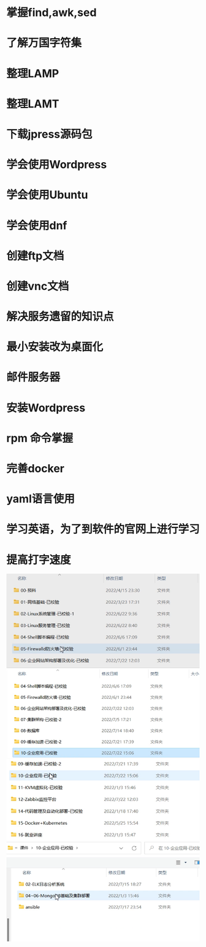 # 掌握find,awk,sed
# 了解万国字符集
# 整理LAMP
# 整理LAMT
# 下载jpress源码包
# 学会使用Wordpress
# 学会使用Ubuntu
# 学会使用dnf
# 创建ftp文档
# 创建vnc文档
# 解决服务遗留的知识点
# 最小安装改为桌面化
# 邮件服务器
# 安装Wordpress
# rpm 命令掌握
# 完善docker
# yaml语言使用
# 学习英语，为了到软件的官网上进行学习
# 提高打字速度
![1671121749902](image/待完成/1671121749902.png)
![1671121690262](image/待完成/1671121690262.png)
![1671121778513](image/待完成/1671121778513.png)
![1671121815494](image/待完成/1671121815494.png)




